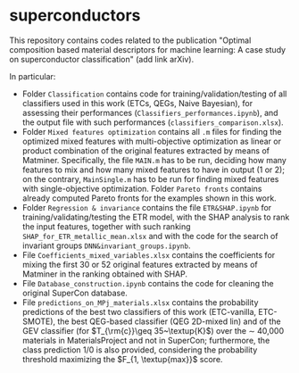 # superconductors

This repository contains codes related to the publication "Optimal composition based material descriptors for machine learning: A case study on superconductor classification" (add link arXiv).

In particular:

* Folder ```Classification``` contains code for training/validation/testing of all classifiers used in this work (ETCs, QEGs, Naive Bayesian), for assessing their performances (```Classifiers_performances.ipynb```), and the output file with such performances (```classifiers_comparison.xlsx```).
* Folder ```Mixed features optimization``` contains all ```.m``` files for finding the optimized mixed features with multi-objective optimization as linear or product combination of the original features extracted by means of Matminer. Specifically, the file ```MAIN.m``` has to be run, deciding how many features to mix and how many mixed features to have in output (1 or 2); on the contrary, ```MainSingle.m``` has to be run for finding mixed features with single-objective optimization. Folder ```Pareto fronts``` contains already computed Pareto fronts for the examples shown in this work.
* Folder ```Regression & invariance``` contains the file ```ETR&SHAP.ipynb``` for training/validating/testing the ETR model, with the SHAP analysis to rank the input features, together with such ranking ```SHAP_for_ETR_metallic_mean.xlsx``` and with the code for the search of invariant groups ```DNN&invariant_groups.ipynb```.
* File ```Coefficients_mixed_variables.xlsx``` contains the coefficients for mixing the first 30 or 52 original features extracted by means of Matminer in the ranking obtained with SHAP.
* File ```Database_construction.ipynb``` contains the code for cleaning the original SuperCon database.
* File ```predictions_on_MPj_materials.xlsx``` contains the probability predictions of the best two classifiers of this work (ETC-vanilla, ETC-SMOTE), the best QEG-based classifier (QEG 2D-mixed lin) and of the GEV classifier (for $T_{\rm{c}}\geq 35~\textup{K}$) over the $\sim$ 40,000 materials in MaterialsProject and not in SuperCon; furthermore, the class prediction 1/0 is also provided, considering the probability threshold maximizing the $F_{1, \textup{max}}$ score.
